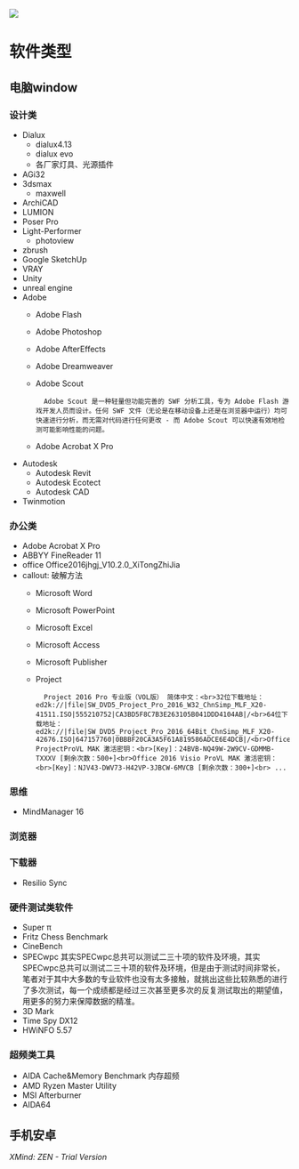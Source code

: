![](https://i.imgur.com/g6Bj8Ac.gif)
# 软件类型
## 电脑window
### 设计类
* Dialux
    * dialux4.13
    * dialux evo
    * 各厂家灯具、光源插件
* AGi32
* 3dsmax
    * maxwell
* ArchiCAD
* LUMION
* Poser Pro 
* Light-Performer
    * photoview
* zbrush
* Google SketchUp
* VRAY
* Unity 
* unreal engine
* Adobe
    * Adobe Flash
    * Adobe Photoshop
    * Adobe AfterEffects
    * Adobe Dreamweaver
    * Adobe Scout

            Adobe Scout 是一种轻量但功能完善的 SWF 分析工具，专为 Adobe Flash 游戏开发人员而设计。任何 SWF 文件（无论是在移动设备上还是在浏览器中运行）均可快速进行分析，而无需对代码进行任何更改 - 而 Adobe Scout 可以快速有效地检测可能影响性能的问题。
    * Adobe Acrobat X Pro
* Autodesk
    * Autodesk Revit
    * Autodesk Ecotect
    * Autodesk CAD
* Twinmotion
### 办公类
* Adobe Acrobat X Pro
* ABBYY FineReader 11
* office
        Office2016jhgj_V10.2.0_XiTongZhiJia
* callout: 破解方法
    * Microsoft Word
    * Microsoft PowerPoint
    * Microsoft Excel
    * Microsoft Access
    * Microsoft Publisher
    * Project 

            Project 2016 Pro 专业版（VOL版） 简体中文：<br>32位下载地址：ed2k://|file|SW_DVD5_Project_Pro_2016_W32_ChnSimp_MLF_X20-41511.ISO|555210752|CA3BD5F8C7B3E263105B041DDD4104AB|/<br>64位下载地址：ed2k://|file|SW_DVD5_Project_Pro_2016_64Bit_ChnSimp_MLF_X20-42676.ISO|647157760|0BBBF20CA3A5F61A819586ADCE6E4DCB|/<br>Office2016 ProjectProVL MAK 激活密钥：<br>[Key]：24BVB-NQ49W-2W9CV-GDMMB-TXXXV [剩余次数：500+]<br>Office 2016 Visio ProVL MAK 激活密钥：<br>[Key]：NJV43-DWV73-H42VP-3JBCW-6MVCB [剩余次数：300+]<br> ...
### 思维
* MindManager 16
### 浏览器
### 下载器
* Resilio Sync
### 硬件测试类软件
* Super π
* Fritz Chess Benchmark
* CineBench
* SPECwpc
        其实SPECwpc总共可以测试二三十项的软件及环境，其实SPECwpc总共可以测试二三十项的软件及环境，但是由于测试时间非常长，笔者对于其中大多数的专业软件也没有太多接触，就挑出这些比较熟悉的进行了多次测试，每一个成绩都是经过三次甚至更多次的反复测试取出的期望值，用更多的努力来保障数据的精准。
* 3D Mark
* Time Spy DX12
* HWiNFO 5.57
### 超频类工具
* AIDA Cache&Memory Benchmark
         内存超频
* AMD Ryzen Master Utility
* MSI Afterburner
* AIDA64
## 手机安卓
*XMind: ZEN - Trial Version*
